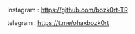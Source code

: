 instagram : https://github.com/bozk0rt-TR                                                                                                                                 

telegram : https://t.me/ohaxbozk0rt
